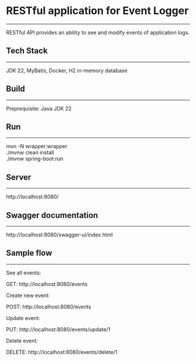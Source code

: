 # RESTful application for Event Logger

---

RESTful API provides an ability to see and modify events of application logs.

## **Tech Stack**

---

JDK 22, MyBatis, Docker, H2 in-memory database

## **Build**

---

Preprequisite: Java JDK 22

## **Run**

---

mvn -N wrapper:wrapper  
./mvnw clean install  
./mvnw spring-boot:run

## **Server**

---

http://localhost:8080/

## **Swagger documentation**

---

http://localhost:8080/swagger-ui/index.html

## **Sample flow**

---

See all events:

GET: http://localhost:8080/events

Create new event:

POST: http://localhost:8080/events

Update event:

PUT: http://localhost:8080/events/update/1

Delete event:

DELETE: http://localhost:8080/events/delete/1



